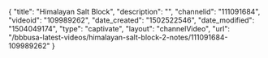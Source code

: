 {
    "title": "Himalayan Salt Block",
    "description": "",
    "channelid": "111091684",
    "videoid": "109989262",
    "date_created": "1502522546",
    "date_modified": "1504049174",
    "type": "captivate",
    "layout": "channelVideo",
    "url": "\/bbbusa-latest-videos\/himalayan-salt-block-2-notes\/111091684-109989262"
}